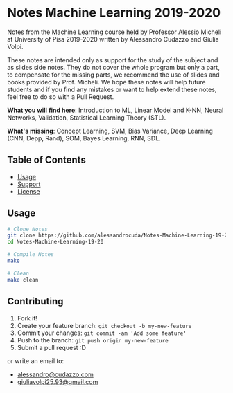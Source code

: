 # Notes Machine Learning 2019-2020
Notes from the Machine Learning course held by Professor Alessio Micheli at University of Pisa 2019-2020 written by Alessandro Cudazzo and Giulia Volpi.

These notes are intended only as support for the study of the subject and as slides side notes. They do not cover the whole program but only a part, to compensate for the missing parts, we recommend the use of slides and books provided by Prof. Micheli. We hope these notes will help future students and if you find any mistakes or want to help extend these notes, feel free to do so with a Pull Request.

**What you will find here**: Introduction to ML, Linear Model and K-NN, Neural Networks, Validation, Statistical Learning Theory (STL).

**What's missing**: Concept Learning, SVM, Bias Variance, Deep Learning (CNN, Depp, Rand), SOM, Bayes Learning, RNN, SDL.


## Table of Contents 
- [Usage](#Usage)
- [Support](#contributing)
- [License](#license)

## Usage

```bash
# Clone Notes
git clone https://github.com/alessandrocuda/Notes-Machine-Learning-19-20.git
cd Notes-Machine-Learning-19-20

# Compile Notes
make

# Clean
make clean
```

## Contributing
 
1. Fork it!
2. Create your feature branch: `git checkout -b my-new-feature`
3. Commit your changes: `git commit -am 'Add some feature'`
4. Push to the branch: `git push origin my-new-feature`
5. Submit a pull request :D

or write an email to:
- [alessandro@cudazzo.com](mailto:alessandro@cudazzo.com)
- <giuliavolpi25.93@gmail.com>
